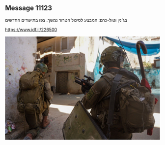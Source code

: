 ## Message 11123

בג'נין וטול-כרם:
המבצע לסיכול הטרור נמשך. צפו בתיעודים החדשים

https://www.idf.il/226500

![Photo](11123/11123_photo.jpg)

